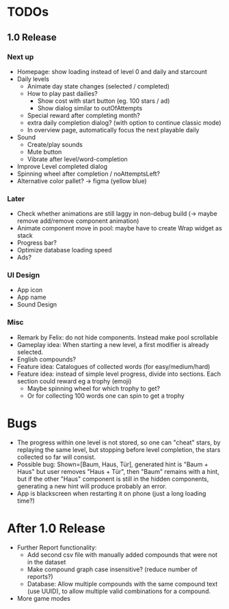 # TODOs    
## 1.0 Release
### Next up

- Homepage: show loading instead of level 0 and daily and starcount
- Daily levels
  - Animate day state changes (selected / completed)
  - How to play past dailies?
    - Show cost with start button (eg. 100 stars / ad)
    - Show dialog similar to outOfAttempts
  - Special reward after completing month?
  - extra daily completion dialog? (with option to continue classic mode)
  - In overview page, automatically focus the next playable daily
- Sound
  - Create/play sounds
  - Mute button
  - Vibrate after level/word-completion
- Improve Level completed dialog
- Spinning wheel after completion / noAttemptsLeft?
- Alternative color pallet? -> figma (yellow blue)

### Later
- Check whether animations are still laggy in non-debug build (-> maybe remove add/remove component animation)
- Animate component move in pool: maybe have to create Wrap widget as stack
- Progress bar?
- Optimize database loading speed
- Ads?

### UI Design
- App icon
- App name
- Sound Design

### Misc
- Remark by Felix: do not hide components. Instead make pool scrollable
- Gameplay idea: When starting a new level, a first modifier is already selected.
- English compounds?
- Feature idea: Catalogues of collected words (for easy/medium/hard)
- Feature idea: instead of simple level progress, divide into sections. Each section could reward
  eg a trophy (emoji) 
  - Maybe spinning wheel for which trophy to get?
  - Or for collecting 100 words one can spin to get a trophy

# Bugs
- The progress within one level is not stored, so one can "cheat" stars, by replaying the same level,
  but stopping before level completion, the stars collected so far will consist.
- Possible bug: Shown=[Baum, Haus, Tür], generated hint is "Baum + Haus" but user removes "Haus + Tür",
  then "Baum" remains with a hint, but if the other "Haus" component is still in the hidden components,
  generating a new hint will produce probably an error.
- App is blackscreen when restarting it on phone (just a long loading time?)

# After 1.0 Release
- Further Report functionality:
  - Add second csv file with manually added compounds that were not in the dataset
  - Make compound graph case insensitive? (reduce number of reports?)
  - Database: Allow multiple compounds with the same compound text (use UUID), to allow multiple 
    valid combinations for a compound.
- More game modes
